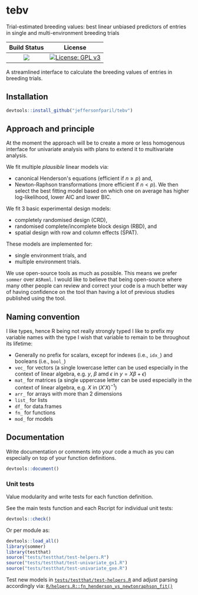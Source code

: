 # tebv
Trial-estimated breeding values: best linear unbiased predictors of entries in single and multi-environment breeding trials

|**Build Status**|**License**|
|:--------------:|:---------:|
| <a href="https://github.com/jeffersonfparil/tebv/actions"><img src="https://github.com/jeffersonfparil/tebv/actions/workflows/r.yml/badge.svg"></a> | [![License: GPL v3](https://img.shields.io/badge/License-GPLv3-blue.svg)](https://www.gnu.org/licenses/gpl-3.0) |

A streamlined interface to calculate the breeding values of entries in breeding trials.

## Installation

```R
devtools::install_github("jeffersonfparil/tebv")
```

## Approach and principle

At the moment the approach will be to create a more or less homogenous interface for univariate analysis with plans to extend it to multivariate analysis.

We fit multiple *plausible* linear models via:
- canonical Henderson's equations (efficient if $n \ge p$) and,
- Newton-Raphson transformations (more efficient if $n \lt p$).
We then select the best fitting model based on which one on average has higher log-likelihood, lower AIC and lower BIC.

We fit 3 basic experimental design models:
- completely randomised design (CRD),
- randomised complete/incomplete block design (RBD), and
- spatial design with row and column effects (SPAT).

These models are implemented for:
- single environment trials, and
- multiple environment trials.

We use open-source tools as much as possible. This means we prefer `sommer` over `ASReml`. I would like to believe that being open-source where many other people can review and correct your code is a much better way of having confidence on the tool than having a lot of previous studies published using the tool.

## Naming convention

I like types, hence R being not really strongly typed I like to prefix my variable names with the type I wish that variable to remain to be throughout its lifetime:

- Generally no prefix for scalars, except for indexes (i.e., `idx_`) and booleans (i.e., `bool_`)
- `vec_` for vectors (a single lowercase letter can be used especially in the context of linear algebra, e.g. $y$, $\beta$ amd $\epsilon$ in $y = X\beta + \epsilon$)
- `mat_` for matrices (a single uppercase letter can be used especially in the context of linear algebra, e.g. $X$ in $\left( X'X \right)^{-1}$)
- `arr_` for arrays with more than 2 dimensions
- `list_` for lists
- `df_` for data.frames
- `fn_` for functions
- `mod_` for models

## Documentation

Write documentation or comments into your code a much as you can especially on top of your function definitions.

```R
devtools::document()
```

### Unit tests

Value modularity and write tests for each function definition.

See the main tests function and each Rscript for individual unit tests:

```R
devtools::check()
```

Or per module as:

```R
devtools::load_all()
library(sommer)
library(testthat)
source("tests/testthat/test-helpers.R")
source("tests/testthat/test-univariate_gx1.R")
source("tests/testthat/test-univariate_gxe.R")
```

Test new models in [`tests/testthat/test-helpers.R`](tests/testthat/test-helpers.R) and adjust parsing accordingly via: [`R/helpers.R::fn_henderson_vs_newtonraphson_fit()`](R/helpers.R) 